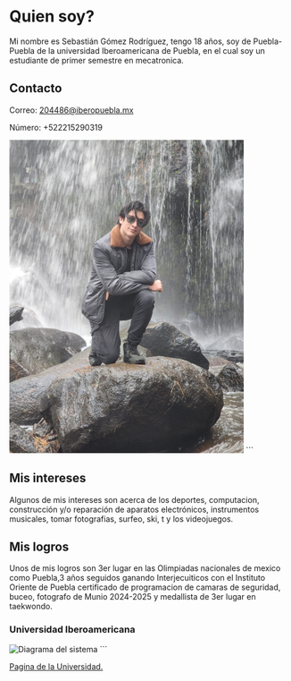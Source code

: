 # Quien soy?
Mi nombre es Sebastián Gómez Rodríguez, tengo 18 años, soy de Puebla-Puebla de la universidad Iberoamericana de Puebla, en el cual soy un estudiante de primer semestre en mecatronica.

## Contacto
Correo: 204486@iberopuebla.mx

Número: +522215290319

<img src="../recursos/imgs/Sebas.jpg" alt="Diagrama del sistema" width="420">
```

## Mis intereses
Algunos de mis intereses son acerca de los deportes, computacion, construcción y/o reparación de aparatos electrónicos, instrumentos musicales, tomar fotografias, surfeo, ski, t y los videojuegos.

## Mis logros
Unos de mis logros son 3er lugar en las Olimpiadas nacionales de mexico como Puebla,3 años seguidos ganando Interjecuiticos con el Instituto Oriente de Puebla certificado de programacion de camaras de seguridad, buceo, fotografo de Munio 2024-2025 y medallista de 3er lugar en taekwondo.

### Universidad Iberoamericana
<img src="../recursos/imgs/ibero.jpeg" alt="Diagrama del sistema" width="420">
```

[Pagina de la Universidad.](https://www.iberopuebla.mx/)